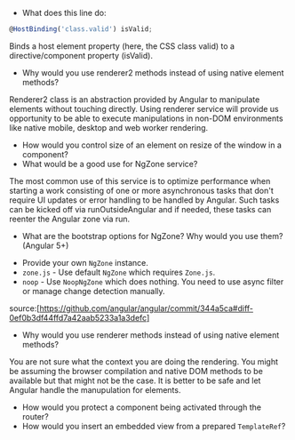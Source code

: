 * What does this line do:

```ts
@HostBinding('class.valid') isValid;
```

Binds a host element property (here, the CSS class valid) to a directive/component property (isValid).


* Why would you use renderer2 methods instead of using native element methods?

Renderer2 class is an abstraction provided by Angular to manipulate elements without touching directly. Using renderer service will provide us opportunity to be able to execute manipulations in non-DOM environments like native mobile, desktop and web worker rendering.

* How would you control size of an element on resize of the window in a component?
* What would be a good use for NgZone service?

The most common use of this service is to optimize performance when starting a work consisting of one or more asynchronous tasks that don't require UI updates or error handling to be handled by Angular. Such tasks can be kicked off via runOutsideAngular and if needed, these tasks can reenter the Angular zone via run.

* What are the bootstrap options for NgZone? Why would you use them? (Angular 5+)

- Provide your own `NgZone` instance.
- `zone.js` - Use default `NgZone` which requires `Zone.js`.
- `noop` - Use `NoopNgZone` which does nothing. You need to use async filter or manage change detection manually.

source:[https://github.com/angular/angular/commit/344a5ca#diff-0ef0b3df44ffd7a42aab5233a1a3defc]

* Why would you use renderer methods instead of using native element methods?

You are not sure what the context you are doing the rendering. You might be assuming the browser compilation and native DOM methods to be available but that might not be the case. It is better to be safe and let Angular handle the manupulation for elements.

* How would you protect a component being activated through the router?
* How would you insert an embedded view from a prepared `TemplateRef`?
